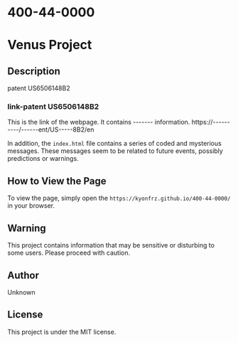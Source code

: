 # 400-44-0000
# Venus Project

## Description
patent US6506148B2

### link-patent US6506148B2
This is the link of the webpage. It contains ------- information.
https://----------/------ent/US-----8B2/en

In addition, the `index.html` file contains a series of coded and mysterious messages. These messages seem to be related to future events, possibly predictions or warnings.

## How to View the Page
To view the page, simply open the `https://kyonfrz.github.io/400-44-0000/` in your browser.

## Warning
This project contains information that may be sensitive or disturbing to some users. Please proceed with caution.

## Author
Unknown

## License
This project is under the MIT license.
